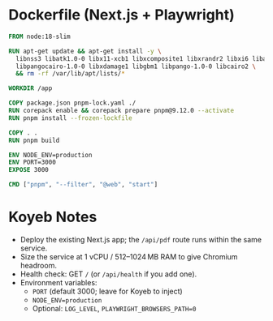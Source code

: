 # Dockerfile (Next.js + Playwright)

```dockerfile
FROM node:18-slim

RUN apt-get update && apt-get install -y \
  libnss3 libatk1.0-0 libx11-xcb1 libxcomposite1 libxrandr2 libxi6 libasound2 \
  libpangocairo-1.0-0 libxdamage1 libgbm1 libpango-1.0-0 libcairo2 \
  && rm -rf /var/lib/apt/lists/*

WORKDIR /app

COPY package.json pnpm-lock.yaml ./
RUN corepack enable && corepack prepare pnpm@9.12.0 --activate
RUN pnpm install --frozen-lockfile

COPY . .
RUN pnpm build

ENV NODE_ENV=production
ENV PORT=3000
EXPOSE 3000

CMD ["pnpm", "--filter", "@web", "start"]
```

# Koyeb Notes

- Deploy the existing Next.js app; the `/api/pdf` route runs within the same service.
- Size the service at 1 vCPU / 512–1024 MB RAM to give Chromium headroom.
- Health check: GET `/` (or `/api/health` if you add one).
- Environment variables:
  - `PORT` (default 3000; leave for Koyeb to inject)
  - `NODE_ENV=production`
  - Optional: `LOG_LEVEL`, `PLAYWRIGHT_BROWSERS_PATH=0`
